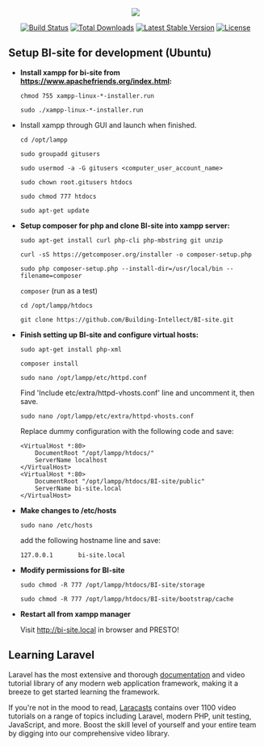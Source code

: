 <p align="center"><img src="https://laravel.com/assets/img/components/logo-laravel.svg"></p>

<p align="center">
<a href="https://travis-ci.org/laravel/framework"><img src="https://travis-ci.org/laravel/framework.svg" alt="Build Status"></a>
<a href="https://packagist.org/packages/laravel/framework"><img src="https://poser.pugx.org/laravel/framework/d/total.svg" alt="Total Downloads"></a>
<a href="https://packagist.org/packages/laravel/framework"><img src="https://poser.pugx.org/laravel/framework/v/stable.svg" alt="Latest Stable Version"></a>
<a href="https://packagist.org/packages/laravel/framework"><img src="https://poser.pugx.org/laravel/framework/license.svg" alt="License"></a>
</p>

## Setup BI-site for development (Ubuntu)

- **Install xampp for bi-site from https://www.apachefriends.org/index.html:**


  ```chmod 755 xampp-linux-*-installer.run```

  ```sudo ./xampp-linux-*-installer.run```

- Install xampp through GUI and launch when finished.


  ```cd /opt/lampp```

  ```sudo groupadd gitusers```

  ```sudo usermod -a -G gitusers <computer_user_account_name>```

  ```sudo chown root.gitusers htdocs```

  ```sudo chmod 777 htdocs```

  ```sudo apt-get update```

- **Setup composer for php and clone BI-site into xampp server:**


  ```sudo apt-get install curl php-cli php-mbstring git unzip```

  ```curl -sS https://getcomposer.org/installer -o composer-setup.php```

  ```sudo php composer-setup.php --install-dir=/usr/local/bin --filename=composer```

  ```composer``` (run as a test)

  ```cd /opt/lampp/htdocs```

  ```git clone https://github.com/Building-Intellect/BI-site.git```

- **Finish setting up BI-site and configure virtual hosts:**


  ```sudo apt-get install php-xml```

  ```composer install```

  ```sudo nano /opt/lampp/etc/httpd.conf```

  Find 'Include etc/extra/httpd-vhosts.conf' line and uncomment it, then save.

  ```sudo nano /opt/lampp/etc/extra/httpd-vhosts.conf```

  Replace dummy configuration with the following code and save:
  ```
  <VirtualHost *:80>
      DocumentRoot "/opt/lampp/htdocs/"
      ServerName localhost
  </VirtualHost>
  <VirtualHost *:80>
      DocumentRoot "/opt/lampp/htdocs/BI-site/public"
      ServerName bi-site.local
  </VirtualHost>
  ```

- **Make changes to /etc/hosts**

  ```sudo nano /etc/hosts```

  add the following hostname line and save:

  ```127.0.0.1       bi-site.local```

- **Modify permissions for BI-site**

  ```sudo chmod -R 777 /opt/lampp/htdocs/BI-site/storage```

  ```sudo chmod -R 777 /opt/lampp/htdocs/BI-site/bootstrap/cache```

- **Restart all from xampp manager**

  Visit http://bi-site.local in browser and PRESTO!

## Learning Laravel

Laravel has the most extensive and thorough [documentation](https://laravel.com/docs) and video tutorial library of any modern web application framework, making it a breeze to get started learning the framework.

If you're not in the mood to read, [Laracasts](https://laracasts.com) contains over 1100 video tutorials on a range of topics including Laravel, modern PHP, unit testing, JavaScript, and more. Boost the skill level of yourself and your entire team by digging into our comprehensive video library.
